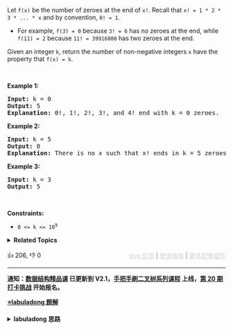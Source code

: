 <p>Let <code>f(x)</code> be the number of zeroes at the end of <code>x!</code>. Recall that <code>x! = 1 * 2 * 3 * ... * x</code> and by convention, <code>0! = 1</code>.</p>

<ul> 
 <li>For example, <code>f(3) = 0</code> because <code>3! = 6</code> has no zeroes at the end, while <code>f(11) = 2</code> because <code>11! = 39916800</code> has two zeroes at the end.</li> 
</ul>

<p>Given an integer <code>k</code>, return the number of non-negative integers <code>x</code> have the property that <code>f(x) = k</code>.</p>

<p>&nbsp;</p> 
<p><strong class="example">Example 1:</strong></p>

<pre>
<strong>Input:</strong> k = 0
<strong>Output:</strong> 5
<strong>Explanation:</strong> 0!, 1!, 2!, 3!, and 4! end with k = 0 zeroes.
</pre>

<p><strong class="example">Example 2:</strong></p>

<pre>
<strong>Input:</strong> k = 5
<strong>Output:</strong> 0
<strong>Explanation:</strong> There is no x such that x! ends in k = 5 zeroes.
</pre>

<p><strong class="example">Example 3:</strong></p>

<pre>
<strong>Input:</strong> k = 3
<strong>Output:</strong> 5
</pre>

<p>&nbsp;</p> 
<p><strong>Constraints:</strong></p>

<ul> 
 <li><code>0 &lt;= k &lt;= 10<sup>9</sup></code></li> 
</ul>

<details><summary><strong>Related Topics</strong></summary>数学 | 二分查找</details><br>

<div>👍 206, 👎 0<span style='float: right;'><span style='color: gray;'><a href='https://github.com/labuladong/fucking-algorithm/discussions/939' target='_blank' style='color: lightgray;text-decoration: underline;'>bug 反馈</a> | <a href='https://labuladong.gitee.io/article/fname.html?fname=jb插件简介' target='_blank' style='color: lightgray;text-decoration: underline;'>使用指南</a> | <a href='https://labuladong.github.io/algo/images/others/%E5%85%A8%E5%AE%B6%E6%A1%B6.jpg' target='_blank' style='color: lightgray;text-decoration: underline;'>更多配套插件</a></span></span></div>

<div id="labuladong"><hr>

**通知：[数据结构精品课](https://aep.h5.xeknow.com/s/1XJHEO) 已更新到 V2.1，[手把手刷二叉树系列课程](https://aep.xet.tech/s/3YGcq3) 上线，[第 20 期打卡挑战](https://opedk.xet.tech/s/1cEM6U) 开始报名。**



<p><strong><a href="https://labuladong.gitee.io/article/slug.html?slug=preimage-size-of-factorial-zeroes-function" target="_blank">⭐️labuladong 题解</a></strong></p>
<details><summary><strong>labuladong 思路</strong></summary>

## 基本思路

这题需要复用 [172. 阶乘后的零](/problems/factorial-trailing-zeroes) 这道题的解法函数 `trailingZeroes`。

搜索有多少个 `n` 满足 `trailingZeroes(n) == K`，其实就是在问，满足条件的 `n` 最小是多少，最大是多少，最大值和最小值一减，就可以算出来有多少个 `n` 满足条件了，对吧？那不就是 [二分查找](https://labuladong.github.io/article/fname.html?fname=二分查找详解) 中「搜索左侧边界」和「搜索右侧边界」这两个事儿嘛？

观察题目给出的数据取值范围，`n` 可以在区间 `[0, LONG_MAX]` 中取值，寻找满足 `trailingZeroes(n) == K` 的左侧边界和右侧边界，相减即是答案。

**详细题解：[讲两道常考的阶乘算法题](https://labuladong.github.io/article/fname.html?fname=阶乘题目)**

**标签：[二分搜索](https://mp.weixin.qq.com/mp/appmsgalbum?__biz=MzAxODQxMDM0Mw==&action=getalbum&album_id=2120601117519675393)，[数学](https://mp.weixin.qq.com/mp/appmsgalbum?__biz=MzAxODQxMDM0Mw==&action=getalbum&album_id=2122023604245659649)**

## 解法代码

提示：🟢 标记的是我写的解法代码，🤖 标记的是 chatGPT 翻译的多语言解法代码。如有错误，可以 [点这里](https://github.com/labuladong/fucking-algorithm/issues/1113) 反馈和修正。

<div class="tab-panel"><div class="tab-nav">
<button data-tab-item="cpp" class="tab-nav-button btn " data-tab-group="default" onclick="switchTab(this)">cpp🤖</button>

<button data-tab-item="python" class="tab-nav-button btn " data-tab-group="default" onclick="switchTab(this)">python🤖</button>

<button data-tab-item="java" class="tab-nav-button btn active" data-tab-group="default" onclick="switchTab(this)">java🟢</button>

<button data-tab-item="go" class="tab-nav-button btn " data-tab-group="default" onclick="switchTab(this)">go🤖</button>

<button data-tab-item="javascript" class="tab-nav-button btn " data-tab-group="default" onclick="switchTab(this)">javascript🤖</button>
</div><div class="tab-content">
<div data-tab-item="cpp" class="tab-item " data-tab-group="default"><div class="highlight">

```cpp
// 注意：cpp 代码由 chatGPT🤖 根据我的 java 代码翻译，旨在帮助不同背景的读者理解算法逻辑。
// 本代码已经通过力扣的测试用例，应该可直接成功提交。

class Solution {
public:
    int preimageSizeFZF(int K) {
        // 左边界和右边界之差 + 1 就是答案
        return (int)(right_bound(K) - left_bound(K) + 1);
    }

    // 逻辑不变，数据类型全部改成 long
    long trailingZeroes(long n) {
        long res = 0;
        for (long d = n; d / 5 > 0; d = d / 5) {
            res += d / 5;
        }
        return res;
    }

    /* 搜索 trailingZeroes(n) == K 的左侧边界 */
    long left_bound(int target) {
        long lo = 0, hi = LONG_MAX;
        while (lo < hi) {
            long mid = lo + (hi - lo) / 2;
            if (trailingZeroes(mid) < target) {
                lo = mid + 1;
            } else if (trailingZeroes(mid) > target) {
                hi = mid;
            } else {
                hi = mid;
            }
        }
        return lo;
    }

    /* 搜索 trailingZeroes(n) == K 的右侧边界 */
    long right_bound(int target) {
        long lo = 0, hi = LONG_MAX;
        while (lo < hi) {
            long mid = lo + (hi - lo) / 2;
            if (trailingZeroes(mid) < target) {
                lo = mid + 1;
            } else if (trailingZeroes(mid) > target) {
                hi = mid;
            } else {
                lo = mid + 1;
            }
        }

        return lo - 1;
    }
};
```

</div></div>

<div data-tab-item="python" class="tab-item " data-tab-group="default"><div class="highlight">

```python
# 注意：python 代码由 chatGPT🤖 根据我的 java 代码翻译，旨在帮助不同背景的读者理解算法逻辑。
# 本代码还未经过力扣测试，仅供参考，如有疑惑，可以参照我写的 java 代码对比查看。

class Solution:
    def preimageSizeFZF(self, K: int) -> int:
        # 左边界和右边界之差 + 1 就是答案
        return int(self.right_bound(K) - self.left_bound(K) + 1)

    # 逻辑不变，数据类型全部改成 long
    def trailingZeroes(self, n: int) -> int:
        res = 0
        for d in range(n, 0, -1):
            while d % 5 == 0:
                res += 1 
                d //= 5
        return res
        
    """ 搜索 trailingZeroes(n) == K 的左侧边界 """
    def left_bound(self, target: int) -> int:
        lo, hi = 0, float('inf')
        while lo < hi:
            mid = lo + (hi - lo) // 2
            if self.trailingZeroes(mid) < target:
                lo = mid + 1
            elif self.trailingZeroes(mid) > target:
                hi = mid 
            else:
                hi = mid
                
        return lo
        
    
    """ 搜索 trailingZeroes(n) == K 的右侧边界 """
    def right_bound(self, target: int) -> int:
        lo, hi = 0, float('inf')
        while lo < hi:
            mid = lo + (hi - lo) // 2
            if self.trailingZeroes(mid) < target:
                lo = mid + 1
            elif self.trailingZeroes(mid) > target:
                hi = mid
            else:
                lo = mid + 1
                
        return lo - 1
```

</div></div>

<div data-tab-item="java" class="tab-item active" data-tab-group="default"><div class="highlight">

```java
class Solution {
    public int preimageSizeFZF(int K) {
        // 左边界和右边界之差 + 1 就是答案
        return (int)(right_bound(K) - left_bound(K) + 1);
    }

    // 逻辑不变，数据类型全部改成 long
    long trailingZeroes(long n) {
        long res = 0;
        for (long d = n; d / 5 > 0; d = d / 5) {
            res += d / 5;
        }
        return res;
    }

    /* 搜索 trailingZeroes(n) == K 的左侧边界 */
    long left_bound(int target) {
        long lo = 0, hi = Long.MAX_VALUE;
        while (lo < hi) {
            long mid = lo + (hi - lo) / 2;
            if (trailingZeroes(mid) < target) {
                lo = mid + 1;
            } else if (trailingZeroes(mid) > target) {
                hi = mid;
            } else {
                hi = mid;
            }
        }
        return lo;
    }

    /* 搜索 trailingZeroes(n) == K 的右侧边界 */
    long right_bound(int target) {
        long lo = 0, hi = Long.MAX_VALUE;
        while (lo < hi) {
            long mid = lo + (hi - lo) / 2;
            if (trailingZeroes(mid) < target) {
                lo = mid + 1;
            } else if (trailingZeroes(mid) > target) {
                hi = mid;
            } else {
                lo = mid + 1;
            }
        }

        return lo - 1;
    }
}
```

</div></div>

<div data-tab-item="go" class="tab-item " data-tab-group="default"><div class="highlight">

```go
// 注意：go 代码由 chatGPT🤖 根据我的 java 代码翻译，旨在帮助不同背景的读者理解算法逻辑。
// 本代码已经通过力扣的测试用例，应该可直接成功提交。

import "math"

func preimageSizeFZF(K int) int {
    // 左边界和右边界之差 + 1 就是答案
    return int(right_bound(K) - left_bound(K) + 1)
}

// 逻辑不变，数据类型全部改成 int64
func trailingZeroes(n int64) int64 {
    var res int64 = 0
    for d := n; d / 5 > 0; d = d / 5 {
        res += d / 5
    }
    return res
}

/* 搜索 trailingZeroes(n) == K 的左侧边界 */
func left_bound(target int) int64 {
    var lo, hi int64 = 0, math.MaxInt64
    for lo < hi {
        mid := lo + (hi - lo) / 2
        if trailingZeroes(mid) < int64(target) {
            lo = mid + 1
        } else if trailingZeroes(mid) > int64(target) {
            hi = mid
        } else {
            hi = mid
        }
    }
    return lo
}

/* 搜索 trailingZeroes(n) == K 的右侧边界 */
func right_bound(target int) int64 {
    var lo, hi int64 = 0, math.MaxInt64
    for lo < hi {
        mid := lo + (hi - lo) / 2
        if trailingZeroes(mid) < int64(target) {
            lo = mid + 1
        } else if trailingZeroes(mid) > int64(target) {
            hi = mid
        } else {
            lo = mid + 1
        }
    }

    return lo - 1
}
```

</div></div>

<div data-tab-item="javascript" class="tab-item " data-tab-group="default"><div class="highlight">

```javascript
// 注意：javascript 代码由 chatGPT🤖 根据我的 java 代码翻译，旨在帮助不同背景的读者理解算法逻辑。
// 本代码已经通过力扣的测试用例，应该可直接成功提交。

var preimageSizeFZF = function (K) {
  // 左边界和右边界之差 + 1 就是答案
  return right_bound(K) - left_bound(K) + 1;
};

// 逻辑不变，数据类型全部改成 long
var trailingZeroes = function (n) {
  var res = 0;
  for (var d = n; Math.floor(d / 5) > 0; d = Math.floor(d / 5)) {
    res += Math.floor(d / 5);
  }
  return res;
};

/* 搜索 trailingZeroes(n) == K 的左侧边界 */
var left_bound = function (target) {
  var lo = 0,
    hi = Number.MAX_VALUE;
  while (lo < hi) {
    var mid = lo + Math.floor((hi - lo) / 2);
    if (trailingZeroes(mid) < target) {
      lo = mid + 1;
    } else if (trailingZeroes(mid) > target) {
      hi = mid;
    } else {
      hi = mid;
    }
  }
  return lo;
};

/* 搜索 trailingZeroes(n) == K 的右侧边界 */
var right_bound = function (target) {
  var lo = 0,
    hi = Number.MAX_VALUE;
  while (lo < hi) {
    var mid = lo + Math.floor((hi - lo) / 2);
    if (trailingZeroes(mid) < target) {
      lo = mid + 1;
    } else if (trailingZeroes(mid) > target) {
      hi = mid;
    } else {
      lo = mid + 1;
    }
  }

  return lo - 1;
};
```

</div></div>
</div></div>

**类似题目**：
  - [172. 阶乘后的零 🟠](/problems/factorial-trailing-zeroes)

</details>
</div>



